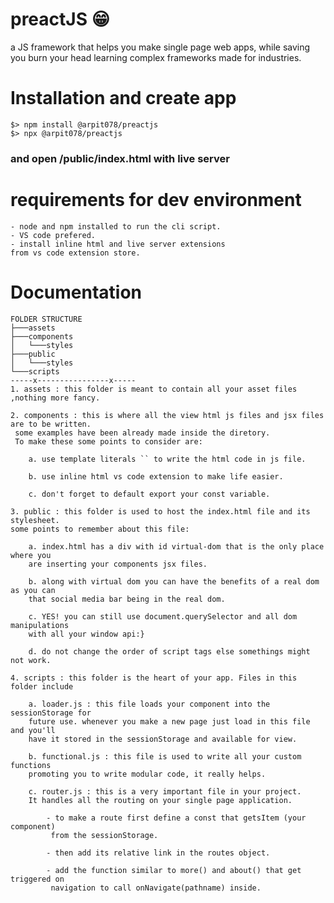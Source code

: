 # preactJS 😁
a JS framework that helps you make single page web apps, while saving you burn your head learning complex frameworks made for industries.
# Installation and create app
    $> npm install @arpit078/preactjs
    $> npx @arpit078/preactjs
### and open /public/index.html with live server
# requirements for dev environment
    - node and npm installed to run the cli script.
    - VS code prefered.
    - install inline html and live server extensions 
    from vs code extension store.
# Documentation

    FOLDER STRUCTURE
    ├───assets
    ├───components
    │   └───styles
    ├───public
    │   └───styles
    └───scripts
    -----x----------------x-----
    1. assets : this folder is meant to contain all your asset files ,nothing more fancy.
    
    2. components : this is where all the view html js files and jsx files are to be written.
     some examples have been already made inside the diretory. 
     To make these some points to consider are:
        
        a. use template literals `` to write the html code in js file.
        
        b. use inline html vs code extension to make life easier.

        c. don't forget to default export your const variable.
    
    3. public : this folder is used to host the index.html file and its stylesheet.
    some points to remember about this file:
        
        a. index.html has a div with id virtual-dom that is the only place where you
        are inserting your components jsx files.

        b. along with virtual dom you can have the benefits of a real dom as you can 
        that social media bar being in the real dom.

        c. YES! you can still use document.querySelector and all dom manipulations 
        with all your window api:}

        d. do not change the order of script tags else somethings might not work.
    
    4. scripts : this folder is the heart of your app. Files in this folder include
        
        a. loader.js : this file loads your component into the sessionStorage for 
        future use. whenever you make a new page just load in this file and you'll 
        have it stored in the sessionStorage and available for view.

        b. functional.js : this file is used to write all your custom functions
        promoting you to write modular code, it really helps.

        c. router.js : this is a very important file in your project. 
        It handles all the routing on your single page application.

            - to make a route first define a const that getsItem (your component)
             from the sessionStorage.

            - then add its relative link in the routes object.

            - add the function similar to more() and about() that get triggered on
             navigation to call onNavigate(pathname) inside.
    
